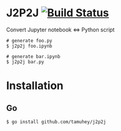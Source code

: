 # J2P2J [![Build Status](https://travis-ci.org/tamuhey/j2p2j.svg?branch=master)](https://travis-ci.org/tamuhey/j2p2j)

Convert Jupyter notebook <=> Python script

```
# generate foo.py
$ j2p2j foo.ipynb
```

```
# generate bar.ipynb
$ j2p2j bar.py
```

# Installation

## Go

```
$ go install github.com/tamuhey/j2p2j
```